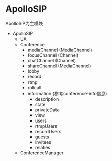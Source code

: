 # ApolloSIP #

 ApolloSIP为主模块

* ApolloSIP
  * UA
  * Conference
    * mediaChannel (MediaChannel)
    * focusChannel (Channel)
    * chatChannel  (Channel)
    * shareChannel (MediaChannel) 
    * lobby
    * record
    * rtmp
    * rollcall
    * information (参考conference-info信息)
      * description
      * state
      * privateData
      * view
      * users
      * rtmpUsers
      * recordUsers
      * guests
      * invitees
      * relaties
  * ConferenceManager
